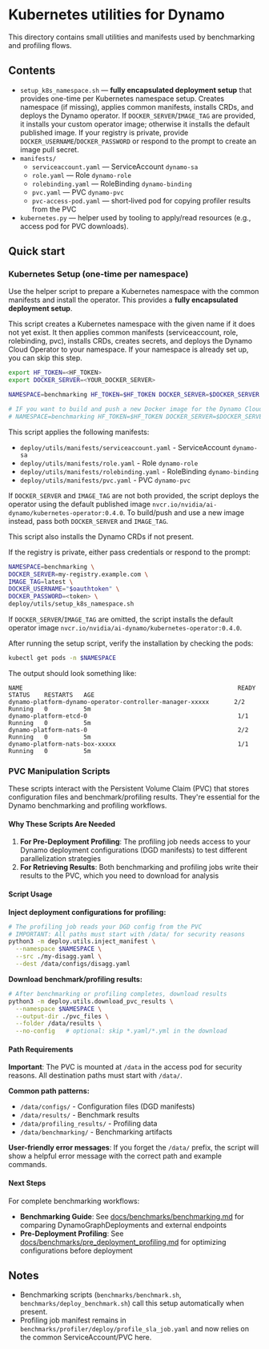 # Kubernetes utilities for Dynamo

This directory contains small utilities and manifests used by benchmarking and profiling flows.

## Contents

- `setup_k8s_namespace.sh` — **fully encapsulated deployment setup** that provides one-time per Kubernetes namespace setup. Creates namespace (if missing), applies common manifests, installs CRDs, and deploys the Dynamo operator. If `DOCKER_SERVER`/`IMAGE_TAG` are provided, it installs your custom operator image; otherwise it installs the default published image. If your registry is private, provide `DOCKER_USERNAME`/`DOCKER_PASSWORD` or respond to the prompt to create an image pull secret.
- `manifests/`
  - `serviceaccount.yaml` — ServiceAccount `dynamo-sa`
  - `role.yaml` — Role `dynamo-role`
  - `rolebinding.yaml` — RoleBinding `dynamo-binding`
  - `pvc.yaml` — PVC `dynamo-pvc`
  - `pvc-access-pod.yaml` — short‑lived pod for copying profiler results from the PVC
- `kubernetes.py` — helper used by tooling to apply/read resources (e.g., access pod for PVC downloads).

## Quick start

### Kubernetes Setup (one-time per namespace)

Use the helper script to prepare a Kubernetes namespace with the common manifests and install the operator. This provides a **fully encapsulated deployment setup**.

This script creates a Kubernetes namespace with the given name if it does not yet exist. It then applies common manifests (serviceaccount, role, rolebinding, pvc), installs CRDs, creates secrets, and deploys the Dynamo Cloud Operator to your namespace.
If your namespace is already set up, you can skip this step.

```bash
export HF_TOKEN=<HF_TOKEN>
export DOCKER_SERVER=<YOUR_DOCKER_SERVER>

NAMESPACE=benchmarking HF_TOKEN=$HF_TOKEN DOCKER_SERVER=$DOCKER_SERVER deploy/utils/setup_k8s_namespace.sh

# IF you want to build and push a new Docker image for the Dynamo Cloud Operator, include an IMAGE_TAG
# NAMESPACE=benchmarking HF_TOKEN=$HF_TOKEN DOCKER_SERVER=$DOCKER_SERVER IMAGE_TAG=latest deploy/utils/setup_k8s_namespace.sh
```

This script applies the following manifests:

- `deploy/utils/manifests/serviceaccount.yaml` - ServiceAccount `dynamo-sa`
- `deploy/utils/manifests/role.yaml` - Role `dynamo-role`
- `deploy/utils/manifests/rolebinding.yaml` - RoleBinding `dynamo-binding`
- `deploy/utils/manifests/pvc.yaml` - PVC `dynamo-pvc`

If `DOCKER_SERVER` and `IMAGE_TAG` are not both provided, the script deploys the operator using the default published image `nvcr.io/nvidia/ai-dynamo/kubernetes-operator:0.4.0`.
To build/push and use a new image instead, pass both `DOCKER_SERVER` and `IMAGE_TAG`.

This script also installs the Dynamo CRDs if not present.

If the registry is private, either pass credentials or respond to the prompt:

```bash
NAMESPACE=benchmarking \
DOCKER_SERVER=my-registry.example.com \
IMAGE_TAG=latest \
DOCKER_USERNAME="$oauthtoken" \
DOCKER_PASSWORD=<token> \
deploy/utils/setup_k8s_namespace.sh
```

If `DOCKER_SERVER`/`IMAGE_TAG` are omitted, the script installs the default operator image `nvcr.io/nvidia/ai-dynamo/kubernetes-operator:0.4.0`.

After running the setup script, verify the installation by checking the pods:

```bash
kubectl get pods -n $NAMESPACE
```

The output should look something like:

```
NAME                                                            READY   STATUS    RESTARTS   AGE
dynamo-platform-dynamo-operator-controller-manager-xxxxx       2/2     Running   0          5m
dynamo-platform-etcd-0                                          1/1     Running   0          5m
dynamo-platform-nats-0                                          2/2     Running   0          5m
dynamo-platform-nats-box-xxxxx                                  1/1     Running   0          5m
```

### PVC Manipulation Scripts

These scripts interact with the Persistent Volume Claim (PVC) that stores configuration files and benchmark/profiling results. They're essential for the Dynamo benchmarking and profiling workflows.

#### Why These Scripts Are Needed

1. **For Pre-Deployment Profiling**: The profiling job needs access to your Dynamo deployment configurations (DGD manifests) to test different parallelization strategies
2. **For Retrieving Results**: Both benchmarking and profiling jobs write their results to the PVC, which you need to download for analysis

#### Script Usage

**Inject deployment configurations for profiling:**

```bash
# The profiling job reads your DGD config from the PVC
# IMPORTANT: All paths must start with /data/ for security reasons
python3 -m deploy.utils.inject_manifest \
  --namespace $NAMESPACE \
  --src ./my-disagg.yaml \
  --dest /data/configs/disagg.yaml
```

**Download benchmark/profiling results:**

```bash
# After benchmarking or profiling completes, download results
python3 -m deploy.utils.download_pvc_results \
  --namespace $NAMESPACE \
  --output-dir ./pvc_files \
  --folder /data/results \
  --no-config   # optional: skip *.yaml/*.yml in the download
```

#### Path Requirements

**Important**: The PVC is mounted at `/data` in the access pod for security reasons. All destination paths must start with `/data/`.

**Common path patterns:**
- `/data/configs/` - Configuration files (DGD manifests)
- `/data/results/` - Benchmark results
- `/data/profiling_results/` - Profiling data
- `/data/benchmarking/` - Benchmarking artifacts

**User-friendly error messages**: If you forget the `/data/` prefix, the script will show a helpful error message with the correct path and example commands.

#### Next Steps

For complete benchmarking workflows:
- **Benchmarking Guide**: See [docs/benchmarks/benchmarking.md](../../docs/benchmarks/benchmarking.md) for comparing DynamoGraphDeployments and external endpoints
- **Pre-Deployment Profiling**: See [docs/benchmarks/pre_deployment_profiling.md](../../docs/benchmarks/pre_deployment_profiling.md) for optimizing configurations before deployment

## Notes

- Benchmarking scripts (`benchmarks/benchmark.sh`, `benchmarks/deploy_benchmark.sh`) call this setup automatically when present.
- Profiling job manifest remains in `benchmarks/profiler/deploy/profile_sla_job.yaml` and now relies on the common ServiceAccount/PVC here.
